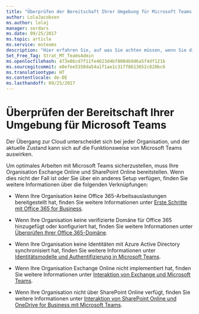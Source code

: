 ```yaml
---
title: "Überprüfen der Bereitschaft Ihrer Umgebung für Microsoft Teams | Microsoft-Support"
author: LolaJacobsen
ms.author: lolaj
manager: serdars
ms.date: 09/25/2017
ms.topic: article
ms.service: msteams
description: "Hier erfahren Sie, auf was Sie achten müssen, wenn Sie die Bereitschaft Ihrer Umgebung für Microsoft Teams überprüfen."
Set_Free_Tag: Strat_MT_TeamsAdmin
ms.openlocfilehash: 473e86cd7f11fe4623d4bf8004b9d6a5f4df121b
ms.sourcegitcommit: e0efee5350da54a1f1ae1c317f8613652c820bc6
ms.translationtype: HT
ms.contentlocale: de-DE
ms.lasthandoff: 09/25/2017
---
```

<a name="check-your-environments-readiness-for-microsoft-teams"></a>Überprüfen der Bereitschaft Ihrer Umgebung für Microsoft Teams
===========================================

Der Übergang zur Cloud unterscheidet sich bei jeder Organisation, und der aktuelle Zustand kann sich auf die Funktionsweise von Microsoft Teams auswirken.

Um optimales Arbeiten mit Microsoft Teams sicherzustellen, muss Ihre Organisation Exchange Online und SharePoint Online bereitstellen. Wenn dies nicht der Fall ist oder Sie über ein anderes Setup verfügen, finden Sie weitere Informationen über die folgenden Verknüpfungen:

-   Wenn Ihre Organisation keine Office 365-Arbeitsauslastungen bereitgestellt hat, finden Sie weitere Informationen unter [Erste Schritte mit Office 365 for Business](https://support.office.com/en-us/article/Get-started-with-Office-365-for-Business-d6466f0d-5d13-464a-adcb-00906ae87029).

-   Wenn Ihre Organisation keine verifizierte Domäne für Office 365 hinzugefügt oder konfiguriert hat, finden Sie weitere Informationen unter [Überprüfen Ihrer Office 365-Domäne](https://support.office.com/en-us/article/Verify-your-Office-365-domain-to-prove-ownership-nonprofit-or-education-status-or-to-activate-Yammer-87d1844e-aa47-4dc0-a61b-1b773fd4e590).

-   Wenn Ihre Organisation keine Identitäten mit Azure Active Directory synchronisiert hat, finden Sie weitere Informationen unter [Identitätsmodelle und Authentifizierung in Microsoft Teams](identify-models-authentication.md).

-   Wenn Ihre Organisation Exchange Online nicht implementiert hat, finden Sie weitere Informationen unter [Interaktion von Exchange und Microsoft Teams](Exchange-Teams-interact.md).

-   Wenn Ihre Organisation nicht über SharePoint Online verfügt, finden Sie weitere Informationen unter [Interaktion von SharePoint Online und OneDrive for Business mit Microsoft Teams](SharePoint-OneDrive-interact.md).

                                                                               
